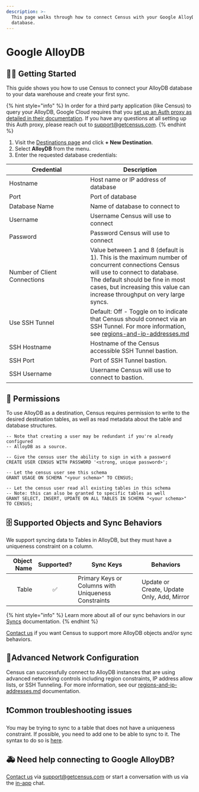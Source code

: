 ```yaml
---
description: >-
  This page walks through how to connect Census with your Google AlloyDB
  database.
---
```


# Google AlloyDB

## 🏃‍♀️ Getting Started

This guide shows you how to use Census to connect your AlloyDB database to your data warehouse and create your first sync.

{% hint style="info" %}
In order for a third party application (like Census) to query your AlloyDB, Google Cloud requires that you [set up an Auth proxy as detailed in their documentation](https://cloud.google.com/alloydb/docs/auth-proxy/overview). If you have any questions at all setting up this Auth proxy, please reach out to [support@getcensus.com](mailto:support@getcensus.com).
{% endhint %}

1. Visit the [Destinations page](https://app.getcensus.com/destinations) and click **+ New Destination**.
2. Select **AlloyDB** from the menu.
3. Enter the requested database credentials:

<table><thead><tr><th width="203">Credential</th><th>Description</th></tr></thead><tbody><tr><td>Hostname</td><td>Host name or IP address of database</td></tr><tr><td>Port</td><td>Port of database</td></tr><tr><td>Database Name</td><td>Name of database to connect to</td></tr><tr><td>Username</td><td>Username Census will use to connect</td></tr><tr><td>Password</td><td>Password Census will use to connect</td></tr><tr><td>Number of Client Connections</td><td>Value between 1 and 8 (default is 1). This is the maximum number of concurrent connections Census will use to connect to database. The default should be fine in most cases, but increasing this value can increase throughput on very large syncs.</td></tr><tr><td>Use SSH Tunnel</td><td>Default: Off - Toggle on to indicate that Census should connect via an SSH Tunnel. For more information, see <a data-mention href="../basics/security-and-privacy/regions-and-ip-addresses.md">regions-and-ip-addresses.md</a></td></tr><tr><td>SSH Hostname</td><td>Hostname of the Census accessible SSH Tunnel bastion.</td></tr><tr><td>SSH Port</td><td>Port of SSH Tunnel bastion.</td></tr><tr><td>SSH Username</td><td>Username Census will use to connect to bastion.</td></tr></tbody></table>

## 🔑 Permissions

To use AlloyDB as a destination, Census requires permission to write to the desired destination tables, as well as read metadata about the table and database structures.

```
-- Note that creating a user may be redundant if you're already configured
-- AlloyDB as a source.

-- Give the census user the ability to sign in with a password
CREATE USER CENSUS WITH PASSWORD '<strong, unique password>';

-- Let the census user see this schema
GRANT USAGE ON SCHEMA "<your schema>" TO CENSUS;

-- Let the census user read all existing tables in this schema
-- Note: this can also be granted to specific tables as well
GRANT SELECT, INSERT, UPDATE ON ALL TABLES IN SCHEMA "<your schema>" TO CENSUS;
```

## 🗄️ Supported Objects and Sync Behaviors <a href="#supported-objects-and-sync-behaviors" id="supported-objects-and-sync-behaviors"></a>

We support syncing data to Tables in AlloyDB, but they must have a uniqueness constraint on a column. ​

| **Object Name** | **Supported?** | **Sync Keys**                                       | **Behaviors**                              |
| --------------: | :------------: | --------------------------------------------------- | ------------------------------------------ |
|           Table |        ✅       | Primary Keys or Columns with Uniqueness Constraints | Update or Create, Update Only, Add, Mirror |

{% hint style="info" %}
Learn more about all of our sync behaviors in our [Syncs](../basics/core-concept#sync-behaviors) documentation.
{% endhint %}

[Contact us](mailto:support@getcensus.com) if you want Census to support more AlloyDB objects and/or sync behaviors.

## 🚦Advanced Network Configuration

Census can successfully connect to AlloyDB instances that are using advanced networking controls including region constraints, IP address allow lists, or SSH Tunneling. For more information, see our [regions-and-ip-addresses.md](../basics/security-and-privacy/regions-and-ip-addresses.md "mention") documentation.

## ❗️Common troubleshooting issues

You may be trying to sync to a table that does not have a uniqueness constraint. If possible, you need to add one to be able to sync to it. The syntax to do so is [here](https://www.postgresql.org/docs/current/ddl-alter.html#DDL-ALTER-ADDING-A-CONSTRAINT).

## 🚑 Need help connecting to Google AlloyDB?

[Contact us](mailto:support@getcensus.com) via support@getcensus.com or start a conversation with us via the [in-app](https://app.getcensus.com) chat.
